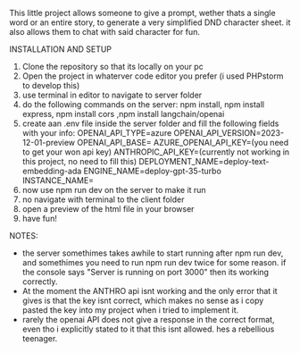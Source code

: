This little project allows someone to give a prompt, wether thats a single word or an entire story, to generate a very simplified DND character sheet. it also allows them to chat with said character for fun.

INSTALLATION AND SETUP
1. Clone the repository so that its locally on your pc
2. Open the project in whaterver code editor you prefer (i used PHPstorm to develop this)
3. use terminal in editor to navigate to server folder
4. do the following commands on the server: npm install, npm install express, npm install cors ,npm install langchain/openai
5. create aan .env file inside the server folder and fill the following fields with your info:
    OPENAI_API_TYPE=azure
    OPENAI_API_VERSION=2023-12-01-preview
    OPENAI_API_BASE=
    AZURE_OPENAI_API_KEY=(you need to get your won api key)
    ANTHROPIC_API_KEY=(currently not working in this project, no need to fill this)
    DEPLOYMENT_NAME=deploy-text-embedding-ada
    ENGINE_NAME=deploy-gpt-35-turbo
    INSTANCE_NAME=
6. now use npm run dev on the server to make it run
7. no navigate with terminal to the client folder
8. open a preview of the html file in your browser
9. have fun!

NOTES:
- the server somethimes takes awhile to start running after npm run dev, and somethimes you need to run npm run dev twice for some reason. if the console says "Server is running on port 3000" then its working correctly.
- At the moment the ANTHRO api isnt working and the only error that it gives is that the key isnt correct, which makes no sense as i copy pasted the key into my project when i tried to implement it.
- rarely the openai API does not give a response in the correct format, even tho i explicitly stated to it that this isnt allowed. hes a rebellious teenager.
